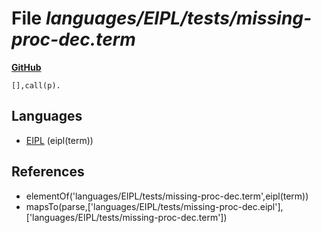 # File _languages/EIPL/tests/missing-proc-dec.term_
**[GitHub](https://github.com/softlang/yas/blob/master/languages/EIPL/tests/missing-proc-dec.term)**
```
[],call(p).
```

## Languages
* [EIPL](../languages/EIPL.md) (eipl(term))

## References
* elementOf('languages/EIPL/tests/missing-proc-dec.term',eipl(term))
* mapsTo(parse,['languages/EIPL/tests/missing-proc-dec.eipl'],['languages/EIPL/tests/missing-proc-dec.term'])
